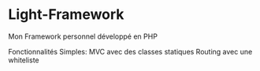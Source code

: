 # Light-Framework
Mon Framework personnel développé en PHP

Fonctionnalités Simples:
MVC avec des classes statiques
Routing avec une whiteliste